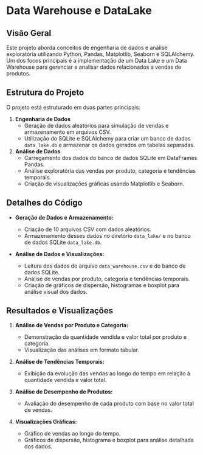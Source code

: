 # Data Warehouse e DataLake

## Visão Geral
Este projeto aborda conceitos de engenharia de dados e análise exploratória utilizando Python, Pandas, Matplotlib, Seaborn e SQLAlchemy. Um dos focos principais é a implementação de um Data Lake e um Data Warehouse para gerenciar e analisar dados relacionados a vendas de produtos.

## Estrutura do Projeto
O projeto está estruturado em duas partes principais:
1. **Engenharia de Dados**
   - Geração de dados aleatórios para simulação de vendas e armazenamento em arquivos CSV.
   - Utilização do SQLite e SQLAlchemy para criar um banco de dados `data_lake.db` e armazenar os dados gerados em tabelas separadas.
2. **Análise de Dados**
   - Carregamento dos dados do banco de dados SQLite em DataFrames Pandas.
   - Análise exploratória das vendas por produto, categoria e tendências temporais.
   - Criação de visualizações gráficas usando Matplotlib e Seaborn.

## Detalhes do Código
- **Geração de Dados e Armazenamento:**
  - Criação de 10 arquivos CSV com dados aleatórios.
  - Armazenamento desses dados no diretório `data_lake/` e no banco de dados SQLite `data_lake.db`.

- **Análise de Dados e Visualizações:**
  - Leitura dos dados do arquivo `data_warehouse.csv` e do banco de dados SQLite.
  - Análise de vendas por produto, categoria e tendências temporais.
  - Criação de gráficos de dispersão, histogramas e boxplot para análise visual dos dados.

## Resultados e Visualizações
1. **Análise de Vendas por Produto e Categoria:**
   - Demonstração da quantidade vendida e valor total por produto e categoria.
   - Visualização das análises em formato tabular.

2. **Análise de Tendências Temporais:**
   - Exibição da evolução das vendas ao longo do tempo em relação à quantidade vendida e valor total.

3. **Análise de Desempenho de Produtos:**
   - Avaliação do desempenho de cada produto com base no valor total de vendas.

4. **Visualizações Gráficas:**
   - Gráfico de vendas ao longo do tempo.
   - Gráficos de dispersão, histograma e boxplot para análise detalhada dos dados.
